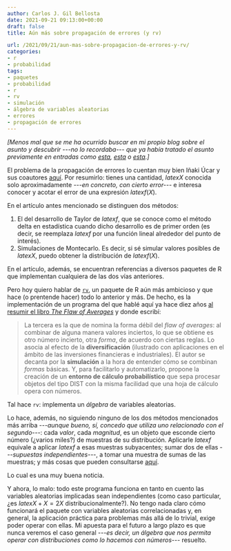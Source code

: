 ```yaml
---
author: Carlos J. Gil Bellosta
date: 2021-09-21 09:13:00+00:00
draft: false
title: Aún más sobre propagación de errores (y rv)

url: /2021/09/21/aun-mas-sobre-propagacion-de-errores-y-rv/
categories:
- r
- probabilidad
tags:
- paquetes
- probabilidad
- r
- rv
- simulación
- álgebra de variables aleatorias
- errores
- propagación de errores
---
```


_[Menos mal que se me ha ocurrido buscar en mi propio blog sobre el asunto y descubrir ---no lo recordaba--- que ya había tratado el asunto previamente en entradas como [esta](https://www.datanalytics.com/2020/03/10/mas-sobre-el-metodo-delta-propagate/), [esta](https://www.datanalytics.com/2020/01/22/siete-llaves-al-sepulcro-del-metodo-delta/) o [esta](https://www.datanalytics.com/2020/02/03/el-metodo-delta-ahora-con-nimble/).]_

El problema de la propagación de errores lo cuentan muy bien Iñaki Úcar y sus coautores [aquí](https://arxiv.org/pdf/1804.08552.pdf). Por resumirlo: tienes una cantidad, $latex X$ conocida solo aproximadamente _---_en concreto, con cierto error_---_ e interesa conocer y acotar el error de una expresión $latex f(X)$.

En el artículo antes mencionado se distinguen dos métodos:

1. El del desarrollo de Taylor de $latex f$, que se conoce como el método delta en estadística cuando dicho desarrollo es de primer orden (es decir, se reemplaza $latex f$ por una función lineal alrededor del punto de interés).
2. Simulaciones de Montecarlo. Es decir, si sé simular valores posibles de $latex X$, puedo obtener la distribución de $latex f(X)$.

En el artículo, además, se encuentran referencias a diversos paquetes de R que implementan cualquiera de las dos vías anteriores.

Pero hoy quiero hablar de [`rv`](https://cran.r-project.org/web/packages/rv/), un paquete de R aún más ambicioso y que hace (o prentende hacer) todo lo anterior y más. De hecho, es la implementación de un programa del que hablé aquí ya hace diez años [al resumir el libro _The Flaw of Averages_](https://www.datanalytics.com/2011/06/24/sobre-el-libro-the-flaw-of-averages/) y donde escribí:

> La tercera es la que de nomina la forma débil del _flaw of averages_:  al combinar de alguna manera valores inciertos, lo que se obtiene es otro número incierto, otra _forma_, de acuerdo con ciertas reglas. Lo asocia al efecto de la **diversificación** (ilustrado con aplicaciones en el ámbito de las inversiones financieras e industriales). El autor se decanta por la **simulación** a la hora de entender cómo se combinan _formas_ básicas. Y, para facilitarlo y automatizarlo, propone la creación de un **entorno de cálculo probabilístico** que sepa procesar objetos del tipo DIST con la misma facilidad que una hoja de cálculo opera con números.

Tal hace `rv`: implementa un _álgebra_ de variables aleatorias.

Lo hace, además, no siguiendo ninguno de los dos métodos mencionados más arriba _---_aunque bueno, sí, concedo que utiliza uno relacionado con el segundo_---_: cada _valor_, cada _magnitud_, es un objeto que esconde cierto número (¿varios miles?) de muestras de su distribución. Aplicarle $latex f$ equivale a aplicar $latex f$ a esas muestras subyacentes; sumar dos de ellas _---_supuestas independientes_---_, a tomar una muestra de sumas de las muestras; y más cosas que pueden consultarse [aquí](https://cran.r-project.org/web/packages/rv/vignettes/rv-doc.html).

Lo cual es una muy buena noticia.

Y ahora, lo malo: todo este programa funciona en tanto en cuento las variables aleatorias implicadas sean independientes (como caso particular, ¿es $latex X + X = 2X$ distribucionalmente?). No tengo nada claro cómo funcionará el paquete con variables aleatorias correlacionadas y, en general, la aplicación práctica para problemas más allá de lo trivial, exige poder operar con ellas. Mi apuesta para el futuro a largo plazo es que nunca veremos el caso general _---_es decir, un álgebra que nos permita operar con distribuciones como lo hacemos con números_---_ resuelto.



